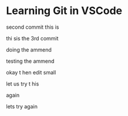 # Learning Git in VSCode

second commit this is

thi sis the 3rd commit

doing the ammend

testing the ammend

okay t hen edit small

let us try t his

again

lets try again
